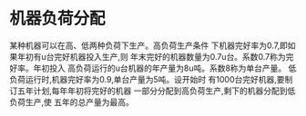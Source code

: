 # 机器负荷分配

某种机器可以在高、低两种负荷下生产。高负荷生产条件
下机器完好率为0.7,即如果年初有u台完好机器投入生产,则
年末完好的机器数量为0.7u台。系数0.7称为完好率。年初投入
高负荷运行的u台机器的年产量为8u吨。系数8称为单台产量。
低负荷运行时,机器完好率为0.9,单台产量为5吨。设开始时
有1000台完好机器,要制订五年计划,每年年初将完好的机器
一部分分配到高负荷生产,剩下的机器分配到低负荷生产,使
五年的总产量为最高。
